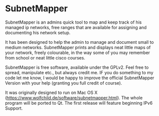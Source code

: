 SubnetMapper
============

SubnetMapper is an admins quick tool to map and keep track of his managed ip networks, free ranges that are available for assigning and documenting his network setup.

It has been designed to help the admin to manage and document small to medium networks. SubnetMapper prints and displays neat little maps of your network, freely colourable, in the way some of you may remember from school or neat little cisco courses.

SubnetMapper is free software, available under the GPLv2. Feel free to spread, manipulate etc., but always credit me. IF you do something to my code let me know, I would be happy to improve the official SubnetMapper Version with your help (granting you full credit of course).

It was originally designed to run on Mac OS X (https://www.wolfchild.de/software/subnetmapper.html). The whole program will be ported to Qt. The first release will feature beginning IPv6 Support.
